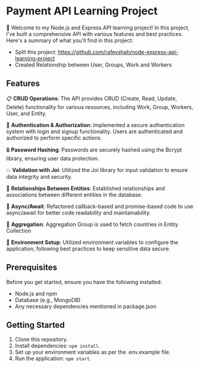 # Payment API Learning Project

:wave: Welcome to my Node.js and Express API learning project! In this project, I've built a comprehensive API with various features and best practices. Here's a summary of what you'll find in this project:

- Split this project: https://github.com/rafeyshah/node-express-api-learning-project
- Created Relationship between User, Groups, Work and Workers

## Features

:clipboard: **CRUD Operations**: The API provides CRUD (Create, Read, Update, Delete) functionality for various resources, including Work, Group, Workers, User, and Entity.

:closed_lock_with_key: **Authentication & Authorization**: Implemented a secure authentication system with login and signup functionality. Users are authenticated and authorized to perform specific actions.

:lock: **Password Hashing**: Passwords are securely hashed using the Bcrypt library, ensuring user data protection.

:boom: **Validation with Joi**: Utilized the Joi library for input validation to ensure data integrity and security.

:link: **Relationships Between Entities**: Established relationships and associations between different entities in the database.

:arrows_counterclockwise: **Async/Await**: Refactored callback-based and promise-based code to use async/await for better code readability and maintainability.

:tada: **Aggregation**: Aggregation Group is used to fetch countries in Entity Collection 

:key: **Environment Setup**: Utilized environment variables to configure the application, following best practices to keep sensitive data secure.

## Prerequisites

Before you get started, ensure you have the following installed:

- Node.js and npm
- Database (e.g., MongoDB)
- Any necessary dependencies mentioned in package.json

## Getting Started

1. Clone this repository.
2. Install dependencies: `npm install`.
3. Set up your environment variables as per the .env.example file.
4. Run the application: `npm start`.

